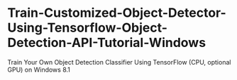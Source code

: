 # Train-Customized-Object-Detector-Using-Tensorflow-Object-Detection-API-Tutorial-Windows
Train Your Own Object Detection Classifier Using TensorFlow (CPU, optional GPU) on Windows 8.1

